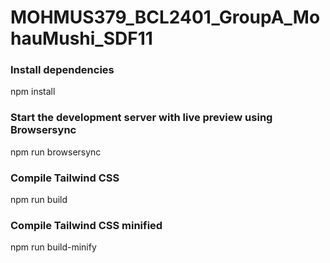 # MOHMUS379_BCL2401_GroupA_MohauMushi_SDF11

### Install dependencies
npm install

### Start the development server with live preview using Browsersync
npm run browsersync

### Compile Tailwind CSS
npm run build

### Compile Tailwind CSS minified
npm run build-minify